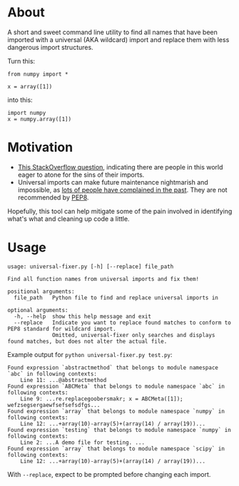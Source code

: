 # About

A short and sweet command line utility to find all names that have been imported with a universal (AKA wildcard) import and replace them with less dangerous import structures.

Turn this:

```
from numpy import *
    
x = array([1])
```

into this:

```
import numpy
x = numpy.array([1])
```

# Motivation

- [This StackOverflow question](http://stackoverflow.com/questions/39403430/is-there-a-tool-to-check-what-names-i-have-used-from-a-wildly-imported-module), indicating there are people in this world eager to atone for the sins of their imports.
- Universal imports can make future maintenance nightmarish and impossible, as [lots of people have complained in the past](https://pythonconquerstheuniverse.wordpress.com/2011/03/28/why-import-star-is-a-bad-idea/). They are not recommended by [PEP8](http://legacy.python.org/dev/peps/pep-0008/#imports).

Hopefully, this tool can help mitigate some of the pain involved in identifying what's what and cleaning up code a little.

# Usage

```
usage: universal-fixer.py [-h] [--replace] file_path

Find all function names from universal imports and fix them!

positional arguments:
  file_path   Python file to find and replace universal imports in

optional arguments:
  -h, --help  show this help message and exit
  --replace   Indicate you want to replace found matches to conform to PEP8 standard for wildcard import. 
              Omitted, universal-fixer only searches and displays found matches, but does not alter the actual file.
```

Example output for `python universal-fixer.py test.py`:

```
Found expression `abstractmethod` that belongs to module namespace `abc` in following contexts:
	Line 11: ...@abstractmethod
Found expression `ABCMeta` that belongs to module namespace `abc` in following contexts:
	Line 9: ...re.replacegoobersmakr; x = ABCMeta([1]); wefzsegsergaewfsefsefsdfgs...
Found expression `array` that belongs to module namespace `numpy` in following contexts:
	Line 12: ...+array(10)-array(5)+(array(14) / array(19))...
Found expression `testing` that belongs to module namespace `numpy` in following contexts:
	Line 2: ...A demo file for testing. ...
Found expression `array` that belongs to module namespace `scipy` in following contexts:
	Line 12: ...+array(10)-array(5)+(array(14) / array(19))...
```

With `--replace`, expect to be prompted before changing each import.
